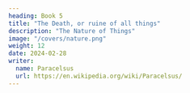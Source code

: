 ```yaml
---
heading: Book 5
title: "The Death, or ruine of all things"
description: "The Nature of Things"
image: "/covers/nature.png"
weight: 12
date: 2024-02-28
writer:
  name: Paracelsus
  url: https://en.wikipedia.org/wiki/Paracelsus/
---
```

